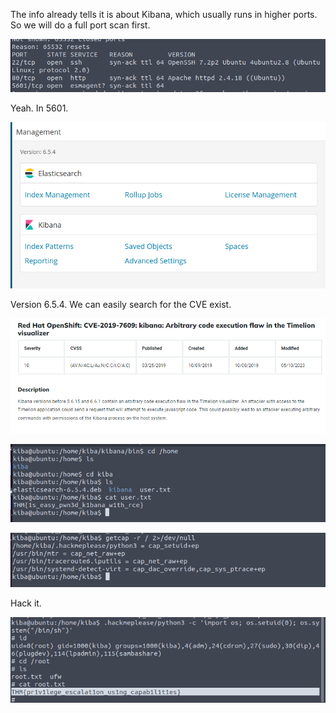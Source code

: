 The info already tells it is about Kibana, which usually runs in higher ports. So we will do a full port scan first.

![image-20231018091754570](./assets/image-20231018091754570.png)

Yeah. In 5601.

![image-20231018091849641](./assets/image-20231018091849641.png)

Version 6.5.4. We can easily search for the CVE exist.

![image-20231018092259805](./assets/image-20231018092259805.png)

![image-20231018092845414](./assets/image-20231018092845414.png)

![image-20231018092948030](./assets/image-20231018092948030.png)

Hack it.

![image-20231018093045162](./assets/image-20231018093045162.png)



